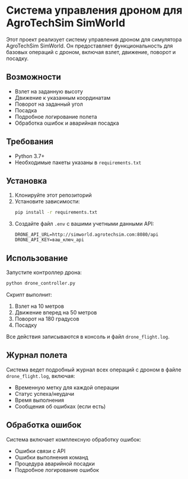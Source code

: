 # Система управления дроном для AgroTechSim SimWorld

Этот проект реализует систему управления дроном для симулятора AgroTechSim SimWorld. Он предоставляет функциональность для базовых операций с дроном, включая взлет, движение, поворот и посадку.

## Возможности

- Взлет на заданную высоту
- Движение к указанным координатам
- Поворот на заданный угол
- Посадка
- Подробное логирование полета
- Обработка ошибок и аварийная посадка

## Требования

- Python 3.7+
- Необходимые пакеты указаны в `requirements.txt`

## Установка

1. Клонируйте этот репозиторий
2. Установите зависимости:
   ```bash
   pip install -r requirements.txt
   ```
3. Создайте файл `.env` с вашими учетными данными API:
   ```
   DRONE_API_URL=http://simworld.agrotechsim.com:8080/api
   DRONE_API_KEY=ваш_ключ_api
   ```

## Использование

Запустите контроллер дрона:
```bash
python drone_controller.py
```

Скрипт выполнит:
1. Взлет на 10 метров
2. Движение вперед на 50 метров
3. Поворот на 180 градусов
4. Посадку

Все действия записываются в консоль и файл `drone_flight.log`.

## Журнал полета

Система ведет подробный журнал всех операций с дроном в файле `drone_flight.log`, включая:
- Временную метку для каждой операции
- Статус успеха/неудачи
- Время выполнения
- Сообщения об ошибках (если есть)

## Обработка ошибок

Система включает комплексную обработку ошибок:
- Ошибки связи с API
- Ошибки выполнения команд
- Процедура аварийной посадки
- Подробное логирование ошибок 